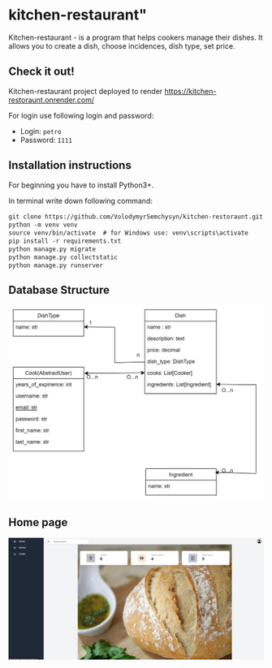 # kitchen-restaurant" 
Kitchen-restaurant - is a program that helps cookers manage their dishes. It allows you to create a dish,
choose incidences, dish type, set price. 

## Check it out!

Kitchen-restaurant project deployed to render
https://kitchen-restoraunt.onrender.com/

For login use following login and password:
* Login: `petro`
* Password: `1111`


## Installation instructions

For beginning you have to install Python3+.

In terminal write down following command:
```shell
git clone https://github.com/VolodymyrSemchysyn/kitchen-restoraunt.git
python -m venv venv
source venv/bin/activate  # for Windows use: venv\scripts\activate
pip install -r requirements.txt
python manage.py migrate
python manage.py collectstatic
python manage.py runserver
```

## Database Structure

![DB Structure](db_structure.png)

## Home page
![Demo](demo.png)
